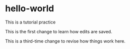 # hello-world
This is a tutorial practice

This is the first change to learn how edits are saved. 

This is a third-time change to revise how things work here.
